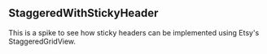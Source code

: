 StaggeredWithStickyHeader
---

This is a spike to see how sticky headers can be implemented using Etsy's StaggeredGridView.